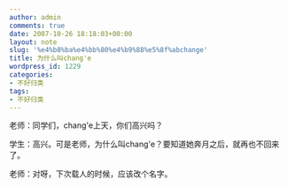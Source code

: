 ```yaml
---
author: admin
comments: true
date: 2007-10-26 18:18:03+00:00
layout: note
slug: '%e4%b8%ba%e4%bb%80%e4%b9%88%e5%8f%abchange'
title: 为什么叫chang'e
wordpress_id: 1229
categories:
- 不好归类
tags:
- 不好归类
---
```


老师：同学们，chang'e上天，你们高兴吗？

学生：高兴。可是老师，为什么叫chang'e？要知道她奔月之后，就再也不回来了。

老师：对呀，下次载人的时候，应该改个名字。

